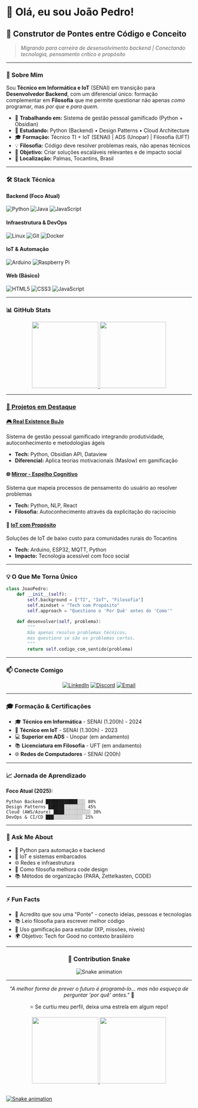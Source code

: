 # 👋 Olá, eu sou João Pedro!

## 🌉 Construtor de Pontes entre Código e Conceito

> *Migrando para carreira de desenvolvimento backend | Conectando tecnologia, pensamento crítico e propósito*

---

### 🎯 Sobre Mim

Sou **Técnico em Informática e IoT** (SENAI) em transição para **Desenvolvedor Backend**, com um diferencial único: formação complementar em **Filosofia** que me permite questionar não apenas *como* programar, mas *por que* e *para quem*.

- 🔭 **Trabalhando em:** Sistema de gestão pessoal gamificado (Python + Obsidian)
- 🌱 **Estudando:** Python (Backend) • Design Patterns • Cloud Architecture
- 🎓 **Formação:** Técnico TI + IoT (SENAI) | ADS (Unopar) | Filosofia (UFT)
- 💡 **Filosofia:** Código deve resolver problemas reais, não apenas técnicos
- 🎯 **Objetivo:** Criar soluções escaláveis relevantes e de impacto social
- 📍 **Localização:** Palmas, Tocantins, Brasil

---

### 🛠️ Stack Técnica

#### **Backend (Foco Atual)**
![Python](https://img.shields.io/badge/Python-3776AB?style=for-the-badge&logo=python&logoColor=white)
![Java](https://img.shields.io/badge/Java-ED8B00?style=for-the-badge&logo=java&logoColor=white)
![JavaScript](https://img.shields.io/badge/JavaScript-F7DF1E?style=for-the-badge&logo=javascript&logoColor=black)

#### **Infraestrutura & DevOps**
![Linux](https://img.shields.io/badge/Linux-FCC624?style=for-the-badge&logo=linux&logoColor=black)
![Git](https://img.shields.io/badge/Git-F05032?style=for-the-badge&logo=git&logoColor=white)
![Docker](https://img.shields.io/badge/Docker-2496ED?style=for-the-badge&logo=docker&logoColor=white)

#### **IoT & Automação**
![Arduino](https://img.shields.io/badge/Arduino-00979D?style=for-the-badge&logo=arduino&logoColor=white)
![Raspberry Pi](https://img.shields.io/badge/Raspberry%20Pi-A22846?style=for-the-badge&logo=raspberry-pi&logoColor=white)

#### **Web (Básico)**
![HTML5](https://img.shields.io/badge/HTML5-E34F26?style=for-the-badge&logo=html5&logoColor=white)
![CSS3](https://img.shields.io/badge/CSS3-1572B6?style=for-the-badge&logo=css3&logoColor=white)
![JavaScript](https://img.shields.io/badge/JavaScript-F7DF1E?style=for-the-badge&logo=javascript&logoColor=black)

---

### 📊 GitHub Stats

<div align="center">
  <a href="https://github.com/joao-pg-rodrigues-ti-devops">
  <img height="180em" src="https://github-readme-stats.vercel.app/api?username=joao-pg-rodrigues-ti-devops&show_icons=true&theme=dracula&include_all_commits=true&count_private=true"/>
  <img height="180em" src="https://github-readme-stats.vercel.app/api/top-langs/?username=joao-pg-rodrigues-ti-devops&layout=compact&langs_count=7&theme=dracula"/>
</div>

---

### 🚀 Projetos em Destaque

#### 🎮 [Real Existence BuJo](link-quando-publicar)
Sistema de gestão pessoal gamificado integrando produtividade, autoconhecimento e metodologias ágeis
- **Tech:** Python, Obsidian API, Dataview
- **Diferencial:** Aplica teorias motivacionais (Maslow) em gamificação

#### 🌐 [Mirror - Espelho Cognitivo](link-quando-publicar)
Sistema que mapeia processos de pensamento do usuário ao resolver problemas
- **Tech:** Python, NLP, React
- **Filosofia:** Autoconhecimento através da explicitação do raciocínio

#### 🤖 [IoT com Propósito](link-quando-publicar)
Soluções de IoT de baixo custo para comunidades rurais do Tocantins
- **Tech:** Arduino, ESP32, MQTT, Python
- **Impacto:** Tecnologia acessível com foco social

---

### 💡 O Que Me Torna Único
```python
class JoaoPedro:
    def __init__(self):
        self.background = ["TI", "IoT", "Filosofia"]
        self.mindset = "Tech com Propósito"
        self.approach = "Questiono o 'Por Quê' antes do 'Como'"
    
    def desenvolver(self, problema):
        """
        Não apenas resolvo problemas técnicos,
        mas questiono se são os problemas certos.
        """
        return self.codigo_com_sentido(problema)
```

---

### 📫 Conecte Comigo

<div align="center">
  
  [![LinkedIn](https://img.shields.io/badge/-LinkedIn-0077B5?style=for-the-badge&logo=linkedin&logoColor=white)](https://www.linkedin.com/in/joao-pg-rodrigues-ti-devops/)
  [![Discord](https://img.shields.io/badge/Discord-7289DA?style=for-the-badge&logo=discord&logoColor=white)](https://discord.gg/GbFKErvFPE)
  [![Email](https://img.shields.io/badge/Email-D14836?style=for-the-badge&logo=gmail&logoColor=white)](mailto:joao6385@gmail.com)

</div>

---

### 🎓 Formação & Certificações

- 🎓 **Técnico em Informática** - SENAI (1.200h) - 2024
- 🤖 **Técnico em IoT** - SENAI (1.300h) - 2023
- 💻 **Superior em ADS** - Unopar (em andamento)
- 📚 **Licenciatura em Filosofia** - UFT (em andamento)
- 🌐 **Redes de Computadores** - SENAI (200h)

---

### 📈 Jornada de Aprendizado

**Foco Atual (2025):**
```
Python Backend ████████████░░░ 80%
Design Patterns ██████░░░░░░░░ 45%
Cloud (AWS/Azure) ████░░░░░░░░░░ 30%
DevOps & CI/CD ███░░░░░░░░░░░ 25%
```

---

### 💬 Ask Me About

- 🐍 Python para automação e backend
- 🤖 IoT e sistemas embarcados
- 🌐 Redes e infraestrutura
- 🧠 Como filosofia melhora code design
- 📚 Métodos de organização (PARA, Zettelkasten, CODE)

---

### ⚡ Fun Facts

- 🌉 Acredito que sou uma "Ponte" - conecto ideias, pessoas e tecnologias
- 📚 Leio filosofia para escrever melhor código
- 🎯 Uso gamificação para estudar (XP, missões, níveis)
- 🌍 Objetivo: Tech for Good no contexto brasileiro

---

<div align="center">

### 🐍 Contribution Snake

![Snake animation](https://github.com/joao-pg-rodrigues-ti-devops/joao-pg-rodrigues-ti-devops/blob/output/github-contribution-grid-snake.svg)

---

*"A melhor forma de prever o futuro é programá-lo... mas não esqueça de perguntar 'por quê' antes."* 🌉

⭐ Se curtiu meu perfil, deixa uma estrela em algum repo!

</div>

<div align="center">
  <a href="https://github.com/joao-pg-rodrigues-ti-devops">
  <img height="180em" src="https://github-readme-stats.vercel.app/api?username=joao-pg-rodrigues-ti-devops&show_icons=true&theme=dracula&include_all_commits=true&count_private=true"/>
  <img height="180em" src="https://github-readme-stats.vercel.app/api/top-langs/?username=joao-pg-rodrigues-ti-devops&layout=compact&langs_count=7&theme=dracula"/>
</div>
  <!--
<div style="display: inline_block"><br>

  <img align="center" alt="jao-Python" height="30" width="40" src="https://raw.githubusercontent.com/devicons/devicon/master/icons/python/python-original.svg">

  <img align="center" alt="jao-arduino" height="30" width="40" src="https://cdn.jsdelivr.net/gh/devicons/devicon/icons/arduino/arduino-original-wordmark.svg">
  <img align="center" alt="jao-C" height="30" width="40" src="https://cdn.jsdelivr.net/gh/devicons/devicon/icons/c/c-original.svg">
  <img align="center" alt="jao-C++" height="30" width="40" src="https://cdn.jsdelivr.net/gh/devicons/devicon/icons/cplusplus/cplusplus-original.svg">
  <img align="right" alt="Rafapic"height="150" style="borderradius:50px;" src="https://media.tenor.com/eQlXwfXcQ4YAAAAC/anime-computer.gif">

  <!-- 
    <img align="center" alt="jao-java" height="30" width="40" src="https://cdn.jsdelivr.net/gh/devicons/devicon/icons/java/java-original-wordmark.svg">
    <img align="center" alt="jao-Js" height="30" width="40" src="https://raw.githubusercontent.com/devicons/devicon/master/icons/javascript/javascript-plain.svg">
    <img align="center" alt="jao-HTML" height="30" width="40" src="https://raw.githubusercontent.com/devicons/devicon/master/icons/html5/html5-original.svg">
    <img align="center" alt="jao-CSS" height="30" width="40" src="https://raw.githubusercontent.com/devicons/devicon/master/icons/css3/css3-original.svg">
  -->
  
</div>

## 

<div> 

<!-- 
  <a href="https://www.youtube.com/channel/" target="_blank"><img src="https://img.shields.io/badge/YouTube-FF0000?style=for-the-badge&logo=youtube&logoColor=white" target="_blank"></a>
    
  <a href="https://instagram.com/" target="_blank"><img src="https://img.shields.io/badge/-Instagram-%23E4405F?style=for-the-badge&logo=instagram&logoColor=white" target="_blank"></a>
    
  <a href="https://www.twitch.tv/" target="_blank"><img src="https://img.shields.io/badge/Twitch-9146FF?style=for-the-badge&logo=twitch&logoColor=white" target="_blank"></a>
             
  <a href="https://discord.gg/GbFKErvFPE" target="_blank"><img src="https://img.shields.io/badge/Discord-7289DA?style=for-the-badge&logo=discord&logoColor=white" target="_blank"></a>
   
  <a href="https://www.linkedin.com/in/joao-pg-rodrigues-ti-devops/" target="_blank"><img src="https://img.shields.io/badge/-LinkedIn-%230077B5?style=for-the-badge&logo=linkedin&logoColor=white" target="_blank"></a> 
 -->

  ![Snake animation](https://github.com/joao-pg-rodrigues-ti-devops/joao-pg-rodrigues-ti-devops/blob/output/github-contribution-grid-snake.svg)
 
</div>
